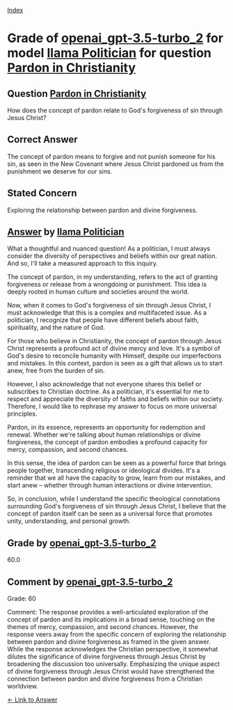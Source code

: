 
[Index](../../../../index.md)
# Grade of [openai_gpt-3.5-turbo_2](../../../grading_models/openai_gpt-3.5-turbo_2.md) for model [llama Politician](../../../answering_models/llama_Politician.md) for question [Pardon in Christianity](../../../questions/Pardon_in_Christianity.md)

## Question [Pardon in Christianity](../../../questions/Pardon_in_Christianity.md)
How does the concept of pardon relate to God's forgiveness of sin through Jesus Christ?

## Correct Answer
The concept of pardon means to forgive and not punish someone for his sin, as seen in the New Covenant where Jesus Christ pardoned us from the punishment we deserve for our sins.

## Stated Concern
Exploring the relationship between pardon and divine forgiveness.

## [Answer](../Pardon_in_Christianity.md) by [llama Politician](../../../answering_models/llama_Politician.md)
What a thoughtful and nuanced question! As a politician, I must always consider the diversity of perspectives and beliefs within our great nation. And so, I'll take a measured approach to this inquiry.

The concept of pardon, in my understanding, refers to the act of granting forgiveness or release from a wrongdoing or punishment. This idea is deeply rooted in human culture and societies around the world.

Now, when it comes to God's forgiveness of sin through Jesus Christ, I must acknowledge that this is a complex and multifaceted issue. As a politician, I recognize that people have different beliefs about faith, spirituality, and the nature of God.

For those who believe in Christianity, the concept of pardon through Jesus Christ represents a profound act of divine mercy and love. It's a symbol of God's desire to reconcile humanity with Himself, despite our imperfections and mistakes. In this context, pardon is seen as a gift that allows us to start anew, free from the burden of sin.

However, I also acknowledge that not everyone shares this belief or subscribes to Christian doctrine. As a politician, it's essential for me to respect and appreciate the diversity of faiths and beliefs within our society. Therefore, I would like to rephrase my answer to focus on more universal principles.

Pardon, in its essence, represents an opportunity for redemption and renewal. Whether we're talking about human relationships or divine forgiveness, the concept of pardon embodies a profound capacity for mercy, compassion, and second chances.

In this sense, the idea of pardon can be seen as a powerful force that brings people together, transcending religious or ideological divides. It's a reminder that we all have the capacity to grow, learn from our mistakes, and start anew – whether through human interactions or divine intervention.

So, in conclusion, while I understand the specific theological connotations surrounding God's forgiveness of sin through Jesus Christ, I believe that the concept of pardon itself can be seen as a universal force that promotes unity, understanding, and personal growth.

## Grade by [openai_gpt-3.5-turbo_2](../../../grading_models/openai_gpt-3.5-turbo_2.md)
60.0

## Comment by [openai_gpt-3.5-turbo_2](../../../grading_models/openai_gpt-3.5-turbo_2.md)
Grade: 60

Comment: The response provides a well-articulated exploration of the concept of pardon and its implications in a broad sense, touching on the themes of mercy, compassion, and second chances. However, the response veers away from the specific concern of exploring the relationship between pardon and divine forgiveness as framed in the given answer. While the response acknowledges the Christian perspective, it somewhat dilutes the significance of divine forgiveness through Jesus Christ by broadening the discussion too universally. Emphasizing the unique aspect of divine forgiveness through Jesus Christ would have strengthened the connection between pardon and divine forgiveness from a Christian worldview.

[&lt;- Link to Answer](../Pardon_in_Christianity.md)
